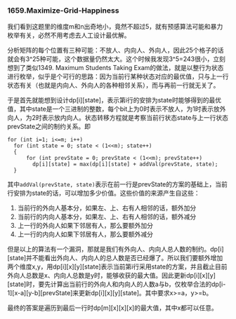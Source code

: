### 1659.Maximize-Grid-Happiness

我们看到这题里的维度m和n出奇地小，竟然不超过5，就有预感算法可能和暴力枚举有关，必然不用考虑去人工设计最优解。

分析矩阵的每个位置有三种可能：不放人、内向人、外向人，因此25个格子的话就会有3^25种可能，这个数据量仍然太大。这个时候我发现3^5=243很小，立刻想到了类似1349. Maximum Students Taking Exam的做法，就是以整行为状态进行枚举，似乎是个可行的思路：因为当前行某种状态对应的最优值，只与上一行状态有关（也就是内向人、外向人的各种相邻关系），而与再前一行就无关了。

于是首先就能想到设计dp[i][state]，表示第i行的安排为state时能够得到的最优值，其中state是一个三进制的整数，每个bit上为0时表示不放人，为1时表示放外向人，为2时表示放内向人。状态转移方程就是考察当前行状态state与上一行状态prevState之间的制约关系。即
```
for (int i=1; i<=m; i++)
  for (int state = 0; state < (1<<m); state++)
  {
      for (int prevState = 0; prevState < (1<<m); prevState++)
        dp[i][state] = max(dp[i][state] + addVal(prevState, state);
  }
```
其中```addVal(prevState, state)```表示在前一行是prevState的方案的基础上，当前行安排为state的话，可以增加多少价值。这些价值的来源产生自这些：
1. 当前行的外向人基本分，如果左、上、右有人相邻的话，额外加分
2. 当前行的内向人基本分，如果左、上、右有人相邻的话，额外减分
3. 上一行的外向人如果下邻居有人，那么要额外加分
4. 上一行的内向人如果下邻居有人，那么要额外减分

但是以上的算法有一个漏洞，那就是我们有外向人、内向人总人数的制约。dp[i][state]并不能看出外向人、内向人的总人数是否已经爆了。所以我们要额外增加两个维度x,y，用dp[i][x][y][state]表示当前第i行采用state的方案，并且截止目前外向人总数是x、内向人总数是y时，能够收获的最大值。因此更新dp[i][x][y][state]时，要先计算出当前行的外向人和内向人的人数a与b，仅枚举合法的dp[i-1][x-a][y-b][prevState]来更新dp[i][x][y][state]。其中要求x>=a，y>=b。

最终的答案是遍历到最后一行时dp[m][x][x][x]的最大值，其中x都可以任意。

